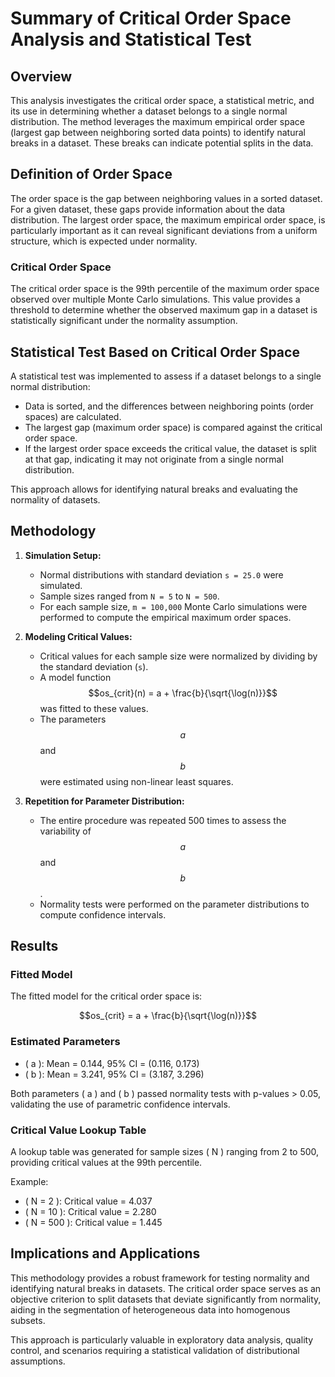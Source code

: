 # Summary of Critical Order Space Analysis and Statistical Test

## Overview
This analysis investigates the critical order space, a statistical metric, and its use in determining whether a dataset belongs to a single normal distribution. The method leverages the maximum empirical order space (largest gap between neighboring sorted data points) to identify natural breaks in a dataset. These breaks can indicate potential splits in the data.

## Definition of Order Space
The order space is the gap between neighboring values in a sorted dataset. For a given dataset, these gaps provide information about the data distribution. The largest order space, the maximum empirical order space, is particularly important as it can reveal significant deviations from a uniform structure, which is expected under normality.

### Critical Order Space
The critical order space is the 99th percentile of the maximum order space observed over multiple Monte Carlo simulations. This value provides a threshold to determine whether the observed maximum gap in a dataset is statistically significant under the normality assumption.

## Statistical Test Based on Critical Order Space
A statistical test was implemented to assess if a dataset belongs to a single normal distribution:
- Data is sorted, and the differences between neighboring points (order spaces) are calculated.
- The largest gap (maximum order space) is compared against the critical order space.
- If the largest order space exceeds the critical value, the dataset is split at that gap, indicating it may not originate from a single normal distribution.

This approach allows for identifying natural breaks and evaluating the normality of datasets.

## Methodology
1. **Simulation Setup:**
   - Normal distributions with standard deviation `s = 25.0` were simulated.
   - Sample sizes ranged from `N = 5` to `N = 500`.
   - For each sample size, `m = 100,000` Monte Carlo simulations were performed to compute the empirical maximum order spaces.

2. **Modeling Critical Values:**
   - Critical values for each sample size were normalized by dividing by the standard deviation (`s`).
   - A model function $$os_{crit}(n) = a + \frac{b}{\sqrt{\log(n)}}$$ was fitted to these values.
   - The parameters $$a$$ and $$b$$ were estimated using non-linear least squares.

3. **Repetition for Parameter Distribution:**
   - The entire procedure was repeated 500 times to assess the variability of $$a$$ and $$b$$.
   - Normality tests were performed on the parameter distributions to compute confidence intervals.

## Results
### Fitted Model
The fitted model for the critical order space is:

$$os_{crit} = a + \frac{b}{\sqrt{\log(n)}}$$

### Estimated Parameters
- \( a \): Mean = 0.144, 95% CI = (0.116, 0.173)
- \( b \): Mean = 3.241, 95% CI = (3.187, 3.296)

Both parameters \( a \) and \( b \) passed normality tests with p-values > 0.05, validating the use of parametric confidence intervals.

### Critical Value Lookup Table
A lookup table was generated for sample sizes \( N \) ranging from 2 to 500, providing critical values at the 99th percentile.

Example:
- \( N = 2 \): Critical value = 4.037
- \( N = 10 \): Critical value = 2.280
- \( N = 500 \): Critical value = 1.445

## Implications and Applications
This methodology provides a robust framework for testing normality and identifying natural breaks in datasets. The critical order space serves as an objective criterion to split datasets that deviate significantly from normality, aiding in the segmentation of heterogeneous data into homogenous subsets.

This approach is particularly valuable in exploratory data analysis, quality control, and scenarios requiring a statistical validation of distributional assumptions.
